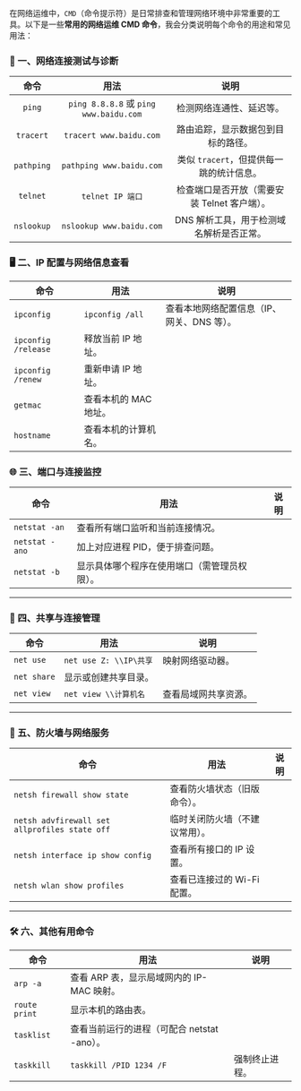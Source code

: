 在网络运维中，`CMD`（命令提示符）是日常排查和管理网络环境中非常重要的工具。以下是一些**常用的网络运维 CMD 命令**，我会分类说明每个命令的用途和常见用法：

### 🧭 一、网络连接测试与诊断

|    命令    |                  用法                  |                     说明                     |
| :--------: | :------------------------------------: | :------------------------------------------: |
|   `ping`   | `ping 8.8.8.8` 或 `ping www.baidu.com` |           检测网络连通性、延迟等。           |
| `tracert`  |        `tracert www.baidu.com`         |      路由追踪，显示数据包到目标的路径。      |
| `pathping` |        `pathping www.baidu.com`        |   类似 `tracert`，但提供每一跳的统计信息。   |
|  `telnet`  |            `telnet IP 端口`            | 检查端口是否开放（需要安装 Telnet 客户端）。 |
| `nslookup` |        `nslookup www.baidu.com`        |   DNS 解析工具，用于检测域名解析是否正常。   |

### 🖥️ 二、IP 配置与网络信息查看

| 命令                | 用法                  | 说明                                       |
| ------------------- | --------------------- | ------------------------------------------ |
| `ipconfig`          | `ipconfig /all`       | 查看本地网络配置信息（IP、网关、DNS 等）。 |
| `ipconfig /release` | 释放当前 IP 地址。    |                                            |
| `ipconfig /renew`   | 重新申请 IP 地址。    |                                            |
| `getmac`            | 查看本机的 MAC 地址。 |                                            |
| `hostname`          | 查看本机的计算机名。  |                                            |

### 🌐 三、端口与连接监控

| 命令           | 用法                                         | 说明 |
| -------------- | -------------------------------------------- | ---- |
| `netstat -an`  | 查看所有端口监听和当前连接情况。             |      |
| `netstat -ano` | 加上对应进程 PID，便于排查问题。             |      |
| `netstat -b`   | 显示具体哪个程序在使用端口（需管理员权限）。 |      |

------

### 📡 四、共享与连接管理

| 命令        | 用法                   | 说明                 |
| ----------- | ---------------------- | -------------------- |
| `net use`   | `net use Z: \\IP\共享` | 映射网络驱动器。     |
| `net share` | 显示或创建共享目录。   |                      |
| `net view`  | `net view \\计算机名`  | 查看局域网共享资源。 |

------

### 🧱 五、防火墙与网络服务

| 命令                                          | 用法                           | 说明 |
| --------------------------------------------- | ------------------------------ | ---- |
| `netsh firewall show state`                   | 查看防火墙状态（旧版命令）。   |      |
| `netsh advfirewall set allprofiles state off` | 临时关闭防火墙（不建议常用）。 |      |
| `netsh interface ip show config`              | 查看所有接口的 IP 设置。       |      |
| `netsh wlan show profiles`                    | 查看已连接过的 Wi-Fi 配置。    |      |

------

### 🛠️ 六、其他有用命令

| 命令          | 用法                                        | 说明           |
| ------------- | ------------------------------------------- | -------------- |
| `arp -a`      | 查看 ARP 表，显示局域网内的 IP-MAC 映射。   |                |
| `route print` | 显示本机的路由表。                          |                |
| `tasklist`    | 查看当前运行的进程（可配合 netstat -ano）。 |                |
| `taskkill`    | `taskkill /PID 1234 /F`                     | 强制终止进程。 |